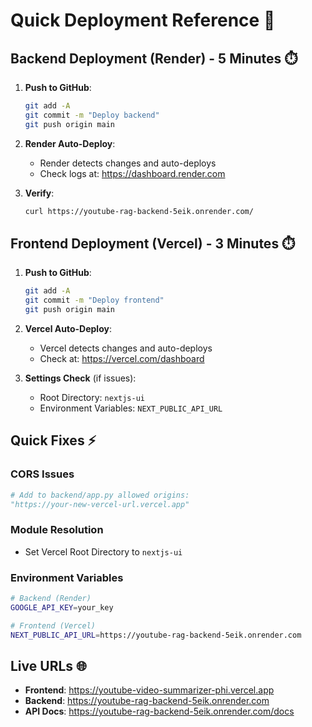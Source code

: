 # Quick Deployment Reference 🚀

## Backend Deployment (Render) - 5 Minutes ⏱️

1. **Push to GitHub**:

   ```bash
   git add -A
   git commit -m "Deploy backend"
   git push origin main
   ```

2. **Render Auto-Deploy**:

   - Render detects changes and auto-deploys
   - Check logs at: https://dashboard.render.com

3. **Verify**:
   ```bash
   curl https://youtube-rag-backend-5eik.onrender.com/
   ```

## Frontend Deployment (Vercel) - 3 Minutes ⏱️

1. **Push to GitHub**:

   ```bash
   git add -A
   git commit -m "Deploy frontend"
   git push origin main
   ```

2. **Vercel Auto-Deploy**:

   - Vercel detects changes and auto-deploys
   - Check at: https://vercel.com/dashboard

3. **Settings Check** (if issues):
   - Root Directory: `nextjs-ui`
   - Environment Variables: `NEXT_PUBLIC_API_URL`

## Quick Fixes ⚡

### CORS Issues

```python
# Add to backend/app.py allowed origins:
"https://your-new-vercel-url.vercel.app"
```

### Module Resolution

- Set Vercel Root Directory to `nextjs-ui`

### Environment Variables

```bash
# Backend (Render)
GOOGLE_API_KEY=your_key

# Frontend (Vercel)
NEXT_PUBLIC_API_URL=https://youtube-rag-backend-5eik.onrender.com
```

## Live URLs 🌐

- **Frontend**: https://youtube-video-summarizer-phi.vercel.app
- **Backend**: https://youtube-rag-backend-5eik.onrender.com
- **API Docs**: https://youtube-rag-backend-5eik.onrender.com/docs
